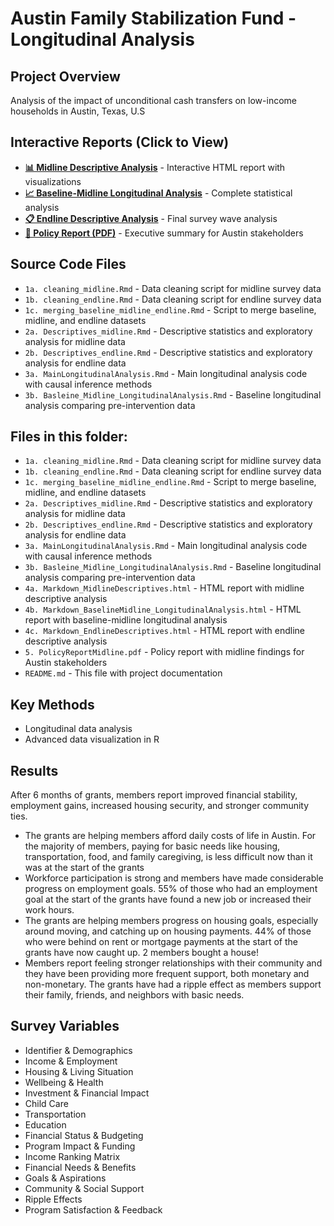 # Austin Family Stabilization Fund - Longitudinal Analysis

## Project Overview
Analysis of the impact of unconditional cash transfers on low-income households in Austin, Texas, U.S

## Interactive Reports (Click to View)
- **[📊 Midline Descriptive Analysis](https://github.com/jasleen1117/data-analysis-portfolio/blob/main/AustinFamilyStabilizationFund/4a.%20Markdown_MidlineDescriptives.html)** - Interactive HTML report with visualizations
- **[📈 Baseline-Midline Longitudinal Analysis](https://github.com/jasleen1117/data-analysis-portfolio/blob/main/AustinFamilyStabilizationFund/4b.%20Markdown_BaselineMidline_LongitudinalAnalysis.html)** - Complete statistical analysis
- **[📋 Endline Descriptive Analysis](https://github.com/jasleen1117/data-analysis-portfolio/blob/main/AustinFamilyStabilizationFund/4c.%20Markdown_EndlineDescriptives.html)** - Final survey wave analysis
- **[📄 Policy Report (PDF)](https://github.com/jasleen1117/data-analysis-portfolio/blob/main/AustinFamilyStabilizationFund/5.%20PolicyReportMidline.pdf)** - Executive summary for Austin stakeholders

## Source Code Files
- `1a. cleaning_midline.Rmd` - Data cleaning script for midline survey data
- `1b. cleaning_endline.Rmd` - Data cleaning script for endline survey data  
- `1c. merging_baseline_midline_endline.Rmd` - Script to merge baseline, midline, and endline datasets
- `2a. Descriptives_midline.Rmd` - Descriptive statistics and exploratory analysis for midline data
- `2b. Descriptives_endline.Rmd` - Descriptive statistics and exploratory analysis for endline data
- `3a. MainLongitudinalAnalysis.Rmd` - Main longitudinal analysis code with causal inference methods
- `3b. Basleine_Midline_LongitudinalAnalysis.Rmd` - Baseline longitudinal analysis comparing pre-intervention data

## Files in this folder:
- `1a. cleaning_midline.Rmd` - Data cleaning script for midline survey data
- `1b. cleaning_endline.Rmd` - Data cleaning script for endline survey data  
- `1c. merging_baseline_midline_endline.Rmd` - Script to merge baseline, midline, and endline datasets
- `2a. Descriptives_midline.Rmd` - Descriptive statistics and exploratory analysis for midline data
- `2b. Descriptives_endline.Rmd` - Descriptive statistics and exploratory analysis for endline data
- `3a. MainLongitudinalAnalysis.Rmd` - Main longitudinal analysis code with causal inference methods
- `3b. Basleine_Midline_LongitudinalAnalysis.Rmd` - Baseline longitudinal analysis comparing pre-intervention data
- `4a. Markdown_MidlineDescriptives.html` - HTML report with midline descriptive analysis
- `4b. Markdown_BaselineMidline_LongitudinalAnalysis.html` - HTML report with baseline-midline longitudinal analysis
- `4c. Markdown_EndlineDescriptives.html` - HTML report with endline descriptive analysis
- `5. PolicyReportMidline.pdf` - Policy report with midline findings for Austin stakeholders
- `README.md` - This file with project documentation

## Key Methods
- Longitudinal data analysis
- Advanced data visualization in R

## Results
After 6 months of grants, members report improved financial stability, employment gains, increased housing security, and stronger community ties. 
- The grants are helping members afford daily costs of life in Austin. For the majority of members, paying for basic needs like housing, transportation, food, and family caregiving, is less difficult now than it was at the start of the grants
- Workforce participation is strong and members have made considerable progress on employment goals. 55% of those who had an employment goal at the start of the grants have found a new job or increased their work hours. 
- The grants are helping members progress on housing goals, especially around moving, and catching up on housing payments. 44% of those who were behind on rent or mortgage payments at the start of the grants have now caught up. 2 members bought a house!
- Members report feeling stronger relationships with their community and they have been providing more frequent support, both monetary and non-monetary. The grants have had a ripple effect as members support their family, friends, and neighbors with basic needs. 

## Survey Variables 

* Identifier & Demographics
* Income & Employment
* Housing & Living Situation
* Wellbeing & Health
* Investment & Financial Impact
* Child Care
* Transportation
* Education
* Financial Status & Budgeting
* Program Impact & Funding
* Income Ranking Matrix
* Financial Needs & Benefits
* Goals & Aspirations
* Community & Social Support
* Ripple Effects
* Program Satisfaction & Feedback


